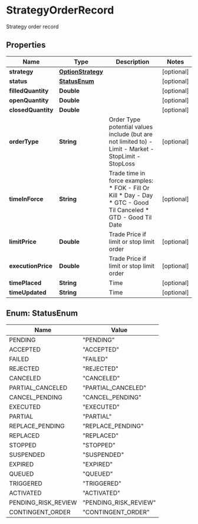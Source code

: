 

# StrategyOrderRecord

Strategy order record

## Properties

| Name | Type | Description | Notes |
|------------ | ------------- | ------------- | -------------|
|**strategy** | [**OptionStrategy**](OptionStrategy.md) |  |  [optional] |
|**status** | [**StatusEnum**](#StatusEnum) |  |  [optional] |
|**filledQuantity** | **Double** |  |  [optional] |
|**openQuantity** | **Double** |  |  [optional] |
|**closedQuantity** | **Double** |  |  [optional] |
|**orderType** | **String** | Order Type potential values include (but are not limited to) - Limit - Market - StopLimit - StopLoss |  [optional] |
|**timeInForce** | **String** | Trade time in force examples:   * FOK - Fill Or Kill   * Day - Day   * GTC - Good Til Canceled   * GTD - Good Til Date  |  [optional] |
|**limitPrice** | **Double** | Trade Price if limit or stop limit order |  [optional] |
|**executionPrice** | **Double** | Trade Price if limit or stop limit order |  [optional] |
|**timePlaced** | **String** | Time |  [optional] |
|**timeUpdated** | **String** | Time |  [optional] |



## Enum: StatusEnum

| Name | Value |
|---- | -----|
| PENDING | &quot;PENDING&quot; |
| ACCEPTED | &quot;ACCEPTED&quot; |
| FAILED | &quot;FAILED&quot; |
| REJECTED | &quot;REJECTED&quot; |
| CANCELED | &quot;CANCELED&quot; |
| PARTIAL_CANCELED | &quot;PARTIAL_CANCELED&quot; |
| CANCEL_PENDING | &quot;CANCEL_PENDING&quot; |
| EXECUTED | &quot;EXECUTED&quot; |
| PARTIAL | &quot;PARTIAL&quot; |
| REPLACE_PENDING | &quot;REPLACE_PENDING&quot; |
| REPLACED | &quot;REPLACED&quot; |
| STOPPED | &quot;STOPPED&quot; |
| SUSPENDED | &quot;SUSPENDED&quot; |
| EXPIRED | &quot;EXPIRED&quot; |
| QUEUED | &quot;QUEUED&quot; |
| TRIGGERED | &quot;TRIGGERED&quot; |
| ACTIVATED | &quot;ACTIVATED&quot; |
| PENDING_RISK_REVIEW | &quot;PENDING_RISK_REVIEW&quot; |
| CONTINGENT_ORDER | &quot;CONTINGENT_ORDER&quot; |



